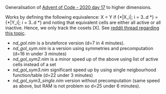 Generalisation of [Advent of Code - 2020 day 17](https://adventofcode.com/2020/day/17) to higher dimensions.

Works by defining the following equivalence:
X = Y if {\*|X_i|; i = 3..d \*} = {\*|Y_i|; i = 3..d \*}
and noting that equivalent cells are either all active or all inactive. Hence, we only track the cosets [X].
See [reddit thread regarding this topic](https://www.reddit.com/r/adventofcode/comments/kfb6zx/day_17_getting_to_t6_at_for_higher_spoilerss/).

* *nd_gol.nim* is a bruteforce version (d=7 in 4 minutes).
* *nd_gol_sym.nim* is a version using symmetries and precomputation (d=16 in under 3 minutes)
* *nd_gol_sym2.nim* is a minor speed up of the above using list of active cells instead of a set
* *nd_gol_sym3.nim* significant speed up by using single neigbourhood function/table (d=22 under 3 minutes)
* *nd_gol_sym3_single.nim* version without precomputation (same speed as above, but RAM is not problem so d=25 under 6 minutes).